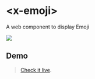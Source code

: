 # &lt;x-emoji&gt;

A web component to display Emoji

![](http://hikarock.github.io/x-emoji/demo.png)

## Demo

> [Check it live](http://hikarock.github.io/x-emoji).
